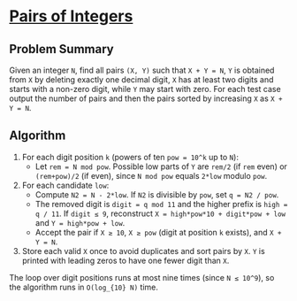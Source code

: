 # [Pairs of Integers](https://www.spoj.com/problems/PAIRINT/)

## Problem Summary
Given an integer `N`, find all pairs `(X, Y)` such that `X + Y = N`,
`Y` is obtained from `X` by deleting exactly one decimal digit, `X`
has at least two digits and starts with a non-zero digit, while `Y`
may start with zero. For each test case output the number of pairs and
then the pairs sorted by increasing `X` as `X + Y = N`.

## Algorithm
1. For each digit position `k` (powers of ten `pow = 10^k` up to `N`):
   - Let `rem = N mod pow`. Possible low parts of `Y` are
     `rem/2` (if `rem` even) or `(rem+pow)/2` (if even), since `N mod pow`
     equals `2*low` modulo `pow`.
2. For each candidate `low`:
   - Compute `N2 = N - 2*low`. If `N2` is divisible by `pow`, set
     `q = N2 / pow`.
   - The removed digit is `digit = q mod 11` and the higher prefix is
     `high = q / 11`. If `digit ≤ 9`, reconstruct
     `X = high*pow*10 + digit*pow + low` and
     `Y = high*pow + low`.
   - Accept the pair if `X ≥ 10`, `X ≥ pow` (digit at position `k`
     exists), and `X + Y = N`.
3. Store each valid `X` once to avoid duplicates and sort pairs by `X`.
   `Y` is printed with leading zeros to have one fewer digit than `X`.

The loop over digit positions runs at most nine times (since `N ≤ 10^9`),
so the algorithm runs in `O(log_{10} N)` time.
